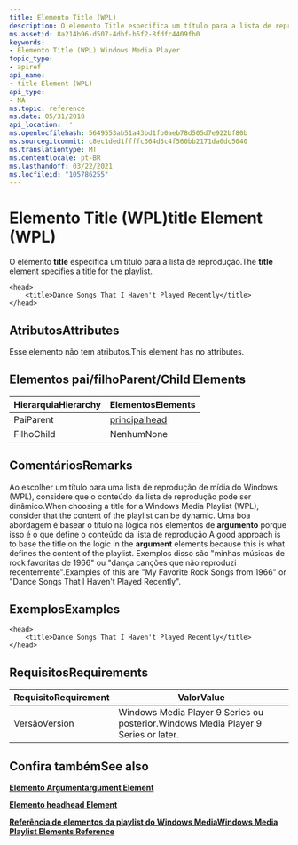 ```yaml
---
title: Elemento Title (WPL)
description: O elemento Title especifica um título para a lista de reprodução.
ms.assetid: 8a214b96-d507-4dbf-b5f2-8fdfc4409fb0
keywords:
- Elemento Title (WPL) Windows Media Player
topic_type:
- apiref
api_name:
- title Element (WPL)
api_type:
- NA
ms.topic: reference
ms.date: 05/31/2018
api_location: ''
ms.openlocfilehash: 5649553ab51a43bd1fb0aeb78d505d7e922bf80b
ms.sourcegitcommit: c8ec1ded1ffffc364d3c4f560bb2171da0dc5040
ms.translationtype: MT
ms.contentlocale: pt-BR
ms.lasthandoff: 03/22/2021
ms.locfileid: "105786255"
---
```

# <a name="title-element-wpl"></a><span data-ttu-id="b8c30-104">Elemento Title (WPL)</span><span class="sxs-lookup"><span data-stu-id="b8c30-104">title Element (WPL)</span></span>

<span data-ttu-id="b8c30-105">O elemento **title** especifica um título para a lista de reprodução.</span><span class="sxs-lookup"><span data-stu-id="b8c30-105">The **title** element specifies a title for the playlist.</span></span>

``` syntax
<head>
    <title>Dance Songs That I Haven't Played Recently</title>
</head>
```

## <a name="attributes"></a><span data-ttu-id="b8c30-106">Atributos</span><span class="sxs-lookup"><span data-stu-id="b8c30-106">Attributes</span></span>

<span data-ttu-id="b8c30-107">Esse elemento não tem atributos.</span><span class="sxs-lookup"><span data-stu-id="b8c30-107">This element has no attributes.</span></span>

## <a name="parentchild-elements"></a><span data-ttu-id="b8c30-108">Elementos pai/filho</span><span class="sxs-lookup"><span data-stu-id="b8c30-108">Parent/Child Elements</span></span>



| <span data-ttu-id="b8c30-109">Hierarquia</span><span class="sxs-lookup"><span data-stu-id="b8c30-109">Hierarchy</span></span> | <span data-ttu-id="b8c30-110">Elementos</span><span class="sxs-lookup"><span data-stu-id="b8c30-110">Elements</span></span>                 |
|-----------|--------------------------|
| <span data-ttu-id="b8c30-111">Pai</span><span class="sxs-lookup"><span data-stu-id="b8c30-111">Parent</span></span>    | [<span data-ttu-id="b8c30-112">principal</span><span class="sxs-lookup"><span data-stu-id="b8c30-112">head</span></span>](head-element.md) |
| <span data-ttu-id="b8c30-113">Filho</span><span class="sxs-lookup"><span data-stu-id="b8c30-113">Child</span></span>     | <span data-ttu-id="b8c30-114">Nenhum</span><span class="sxs-lookup"><span data-stu-id="b8c30-114">None</span></span>                     |



 

## <a name="remarks"></a><span data-ttu-id="b8c30-115">Comentários</span><span class="sxs-lookup"><span data-stu-id="b8c30-115">Remarks</span></span>

<span data-ttu-id="b8c30-116">Ao escolher um título para uma lista de reprodução de mídia do Windows (WPL), considere que o conteúdo da lista de reprodução pode ser dinâmico.</span><span class="sxs-lookup"><span data-stu-id="b8c30-116">When choosing a title for a Windows Media Playlist (WPL), consider that the content of the playlist can be dynamic.</span></span> <span data-ttu-id="b8c30-117">Uma boa abordagem é basear o título na lógica nos elementos de **argumento** porque isso é o que define o conteúdo da lista de reprodução.</span><span class="sxs-lookup"><span data-stu-id="b8c30-117">A good approach is to base the title on the logic in the **argument** elements because this is what defines the content of the playlist.</span></span> <span data-ttu-id="b8c30-118">Exemplos disso são "minhas músicas de rock favoritas de 1966" ou "dança canções que não reproduzi recentemente".</span><span class="sxs-lookup"><span data-stu-id="b8c30-118">Examples of this are "My Favorite Rock Songs from 1966" or "Dance Songs That I Haven't Played Recently".</span></span>

## <a name="examples"></a><span data-ttu-id="b8c30-119">Exemplos</span><span class="sxs-lookup"><span data-stu-id="b8c30-119">Examples</span></span>


```
<head>
    <title>Dance Songs That I Haven't Played Recently</title>
</head>
```



## <a name="requirements"></a><span data-ttu-id="b8c30-120">Requisitos</span><span class="sxs-lookup"><span data-stu-id="b8c30-120">Requirements</span></span>



| <span data-ttu-id="b8c30-121">Requisito</span><span class="sxs-lookup"><span data-stu-id="b8c30-121">Requirement</span></span> | <span data-ttu-id="b8c30-122">Valor</span><span class="sxs-lookup"><span data-stu-id="b8c30-122">Value</span></span> |
|--------------------|----------------------------------------------------|
| <span data-ttu-id="b8c30-123">Versão</span><span class="sxs-lookup"><span data-stu-id="b8c30-123">Version</span></span><br/> | <span data-ttu-id="b8c30-124">Windows Media Player 9 Series ou posterior.</span><span class="sxs-lookup"><span data-stu-id="b8c30-124">Windows Media Player 9 Series or later.</span></span><br/> |



## <a name="see-also"></a><span data-ttu-id="b8c30-125">Confira também</span><span class="sxs-lookup"><span data-stu-id="b8c30-125">See also</span></span>

<dl> <dt>

[<span data-ttu-id="b8c30-126">**Elemento Argument**</span><span class="sxs-lookup"><span data-stu-id="b8c30-126">**argument Element**</span></span>](argument-element.md)
</dt> <dt>

[<span data-ttu-id="b8c30-127">**Elemento head**</span><span class="sxs-lookup"><span data-stu-id="b8c30-127">**head Element**</span></span>](head-element.md)
</dt> <dt>

[<span data-ttu-id="b8c30-128">**Referência de elementos da playlist do Windows Media**</span><span class="sxs-lookup"><span data-stu-id="b8c30-128">**Windows Media Playlist Elements Reference**</span></span>](windows-media-playlist-elements-reference.md)
</dt> </dl>

 

 





